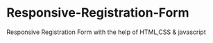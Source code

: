 # Responsive-Registration-Form
Responsive Registration Form with the help of HTML,CSS &amp; javascript
